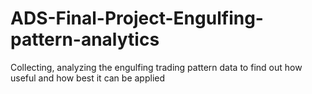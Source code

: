 # ADS-Final-Project-Engulfing-pattern-analytics
Collecting, analyzing the engulfing trading pattern data to find out how useful and how best it can be applied 
